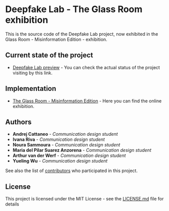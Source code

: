 # Deepfake Lab - The Glass Room exhibition

This is the source code of the Deepfake Lab project, now exhibited in the Glass Room - Misinformation Edition - exhibition.

## Current state of the project

* [Deepfake Lab preview](https://cattandrej.github.io/the-deepfake-lab-the-glass-room/) - You can check the actual status of the project visiting by this link.

## Implementation

* [The Glass Room - Misinformation Edition](https://www.theglassroom.org/misinformation/exhibition/) - Here you can find the online exhibition.

## Authors

* **Andrej Cattaneo** - *Communication design student*
* **Ivana Riva** - *Communication design student*
* **Noura Sammoura** - *Communication design student*
* **Maria del Pilar Suarez Anzorena** - *Communication design student*
* **Arthur van der Werf** - *Communication design student*
* **Yueling Wu** - *Communication design student*

See also the list of [contributors](https://github.com/cattandrej/the-deepfake-lab-the-glass-room/graphs/contributors) who participated in this project.

## License

This project is licensed under the MIT License - see the [LICENSE.md](LICENSE.md) file for details
